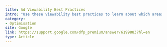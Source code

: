 ```yaml
---
title: Ad Viewability Best Practices
intro: "Use these viewability best practices to learn about which areas you should address for better viewability results."
category: 
- Optimisation
site: Google
link: https://support.google.com/dfp_premium/answer/6199883?hl=en
type: Article
---
```

